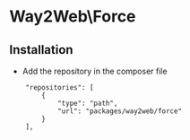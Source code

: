 # Way2Web\Force

## Installation
- Add the repository in the composer file
```
    "repositories": [
        {
            "type": "path",
            "url": "packages/way2web/force"
        }
    ],
```